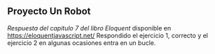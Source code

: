 ## Proyecto Un Robot 
*Respuesta del capitulo 7 del libro Eloquent* disponible en https://eloquentjavascript.net/
Respondido el ejercicio 1, correcto y el ejercicio 2 en algunas ocasiones entra en un bucle.